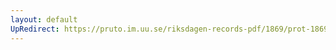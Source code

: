 ```yaml
---
layout: default
UpRedirect: https://pruto.im.uu.se/riksdagen-records-pdf/1869/prot-1869--ak--505/prot-1869--ak--505_019.pdf
---
```

